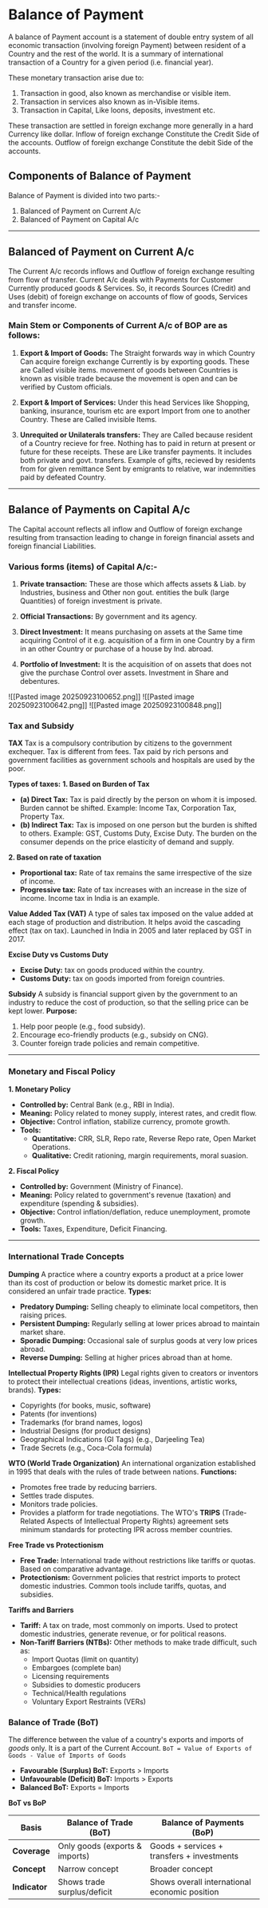 # Balance of Payment

A balance of Payment account is a statement of double entry system of all economic transaction (involving foreign Payment) between resident of a Country and the rest of the world. It is a summary of international transaction of a Country for a given period (i.e. financial year).

These monetary transaction arise due to:
1. Transaction in good, also known as merchandise or visible item.
2. Transaction in services also known as in-Visible items.
3. Transaction in Capital, Like loons, deposits, investment etc.

These transaction are settled in foreign exchange more generally in a hard Currency like dollar.
Inflow of foreign exchange Constitute the Credit Side of the accounts. Outflow of foreign exchange Constitute the debit Side of the accounts.
## Components of Balance of Payment

Balance of Payment is divided into two parts:-
1. Balanced of Payment on Current A/c
2. Balanced of Payment on Capital A/c

---
## Balanced of Payment on Current A/c

The Current A/c records inflows and Outflow of foreign exchange resulting from flow of transfer. Current A/c deals with Payments for Customer Currently produced goods & Services. So, it records Sources (Credit) and Uses (debit) of foreign exchange on accounts of flow of goods, Services and transfer income.

### Main Stem or Components of Current A/c of BOP are as follows:

1. **Export & Import of Goods:** The Straight forwards way in which Country Can acquire foreign exchange Currently is by exporting goods. These are Called visible items. movement of goods between Countries is known as visible trade because the movement is open and can be verified by Custom officials.

2. **Export & Import of Services:** Under this head Services like Shopping, banking, insurance, tourism etc are export Import from one to another Country. These are Called invisible Items.

3. **Unrequited or Unilaterals transfers:** They are Called because resident of a Country recieve for free. Nothing has to paid in return at present or future for these receipts. These are Like transfer payments. It includes both private and govt. transfers. Example of gifts, recieved by residents from for given remittance Sent by emigrants to relative, war indemnities paid by defeated Country.

---
## Balance of Payments on Capital A/c

The Capital account reflects all inflow and Outflow of foreign exchange resulting from transaction leading to change in foreign financial assets and foreign financial Liabilities.

### Various forms (items) of Capital A/c:-

1. **Private transaction:** These are those which affects assets & Liab. by Industries, business and Other non gout. entities the bulk (large Quantities) of foreign investment is private.

2. **Official Transactions:** By government and its agency.

3. **Direct Investment:** It means purchasing on assets at the Same time acquiring Control of it e.g. acquisition of a firm in one Country by a firm in an other Country or purchase of a house by Ind. abroad.

4. **Portfolio of Investment:** It is the acquisition of on assets that does not give the purchase Control over assets. Investment in Share and debentures.

![[Pasted image 20250923100652.png]]
![[Pasted image 20250923100642.png]]
![[Pasted image 20250923100848.png]]

### Tax and Subsidy

**TAX**
Tax is a compulsory contribution by citizens to the government exchequer. Tax is different from fees. Tax paid by rich persons and government facilities as government schools and hospitals are used by the poor.

**Types of taxes:**
**1. Based on Burden of Tax**
* **(a) Direct Tax:** Tax is paid directly by the person on whom it is imposed. Burden cannot be shifted. Example: Income Tax, Corporation Tax, Property Tax.
* **(b) Indirect Tax:** Tax is imposed on one person but the burden is shifted to others. Example: GST, Customs Duty, Excise Duty. The burden on the consumer depends on the price elasticity of demand and supply.

**2. Based on rate of taxation**
* **Proportional tax:** Rate of tax remains the same irrespective of the size of income.
* **Progressive tax:** Rate of tax increases with an increase in the size of income. Income tax in India is an example.

**Value Added Tax (VAT)**
A type of sales tax imposed on the value added at each stage of production and distribution. It helps avoid the cascading effect (tax on tax). Launched in India in 2005 and later replaced by GST in 2017.

**Excise Duty vs Customs Duty**
* **Excise Duty:** tax on goods produced within the country.
* **Customs Duty:** tax on goods imported from foreign countries.

**Subsidy**
A subsidy is financial support given by the government to an industry to reduce the cost of production, so that the selling price can be kept lower.
**Purpose:**
1.  Help poor people (e.g., food subsidy).
2.  Encourage eco-friendly products (e.g., subsidy on CNG).
3.  Counter foreign trade policies and remain competitive.

---
### Monetary and Fiscal Policy

**1. Monetary Policy**
* **Controlled by:** Central Bank (e.g., RBI in India).
* **Meaning:** Policy related to money supply, interest rates, and credit flow.
* **Objective:** Control inflation, stabilize currency, promote growth.
* **Tools:**
    * **Quantitative:** CRR, SLR, Repo rate, Reverse Repo rate, Open Market Operations.
    * **Qualitative:** Credit rationing, margin requirements, moral suasion.

**2. Fiscal Policy**
* **Controlled by:** Government (Ministry of Finance).
* **Meaning:** Policy related to government's revenue (taxation) and expenditure (spending & subsidies).
* **Objective:** Control inflation/deflation, reduce unemployment, promote growth.
* **Tools:** Taxes, Expenditure, Deficit Financing.

---
### International Trade Concepts

**Dumping**
A practice where a country exports a product at a price lower than its cost of production or below its domestic market price. It is considered an unfair trade practice.
**Types:**
* **Predatory Dumping:** Selling cheaply to eliminate local competitors, then raising prices.
* **Persistent Dumping:** Regularly selling at lower prices abroad to maintain market share.
* **Sporadic Dumping:** Occasional sale of surplus goods at very low prices abroad.
* **Reverse Dumping:** Selling at higher prices abroad than at home.

**Intellectual Property Rights (IPR)**
Legal rights given to creators or inventors to protect their intellectual creations (ideas, inventions, artistic works, brands).
**Types:**
* Copyrights (for books, music, software)
* Patents (for inventions)
* Trademarks (for brand names, logos)
* Industrial Designs (for product designs)
* Geographical Indications (GI Tags) (e.g., Darjeeling Tea)
* Trade Secrets (e.g., Coca-Cola formula)

**WTO (World Trade Organization)**
An international organization established in 1995 that deals with the rules of trade between nations.
**Functions:**
* Promotes free trade by reducing barriers.
* Settles trade disputes.
* Monitors trade policies.
* Provides a platform for trade negotiations.
The WTO's **TRIPS** (Trade-Related Aspects of Intellectual Property Rights) agreement sets minimum standards for protecting IPR across member countries.

**Free Trade vs Protectionism**
* **Free Trade:** International trade without restrictions like tariffs or quotas. Based on comparative advantage.
* **Protectionism:** Government policies that restrict imports to protect domestic industries. Common tools include tariffs, quotas, and subsidies.

**Tariffs and Barriers**
* **Tariff:** A tax on trade, most commonly on imports. Used to protect domestic industries, generate revenue, or for political reasons.
* **Non-Tariff Barriers (NTBs):** Other methods to make trade difficult, such as:
    * Import Quotas (limit on quantity)
    * Embargoes (complete ban)
    * Licensing requirements
    * Subsidies to domestic producers
    * Technical/Health regulations
    * Voluntary Export Restraints (VERs)

### Balance of Trade (BoT)

The difference between the value of a country's exports and imports of *goods* only. It is a part of the Current Account.
`BoT = Value of Exports of Goods - Value of Imports of Goods`
* **Favourable (Surplus) BoT:** Exports > Imports
* **Unfavourable (Deficit) BoT:** Imports > Exports
* **Balanced BoT:** Exports = Imports

**BoT vs BoP**

| Basis         | Balance of Trade (BoT)         | Balance of Payments (BoP)                     |
| ------------- | ------------------------------ | --------------------------------------------- |
| **Coverage**  | Only goods (exports & imports) | Goods + services + transfers + investments    |
| **Concept**   | Narrow concept                 | Broader concept                               |
| **Indicator** | Shows trade surplus/deficit    | Shows overall international economic position |